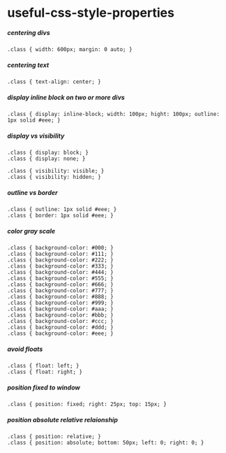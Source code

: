# useful-css-style-properties



##### centering divs
```
.class { width: 600px; margin: 0 auto; }
```

##### centering text
```
.class { text-align: center; }
```

##### display inline block on two or more divs
```
.class { display: inline-block; width: 100px; hight: 100px; outline: 1px solid #eee; }
```

##### display vs visibility
```
.class { display: block; }
.class { display: none; }

.class { visibility: visible; }
.class { visibility: hidden; }
```

##### outline vs border
```
.class { outline: 1px solid #eee; }
.class { border: 1px solid #eee; }
```

##### color gray scale
```
.class { background-color: #000; }
.class { background-color: #111; }
.class { background-color: #222; }
.class { background-color: #333; }
.class { background-color: #444; }
.class { background-color: #555; }
.class { background-color: #666; }
.class { background-color: #777; }
.class { background-color: #888; }
.class { background-color: #999; }
.class { background-color: #aaa; }
.class { background-color: #bbb; }
.class { background-color: #ccc; }
.class { background-color: #ddd; }
.class { background-color: #eee; }
```

##### avoid floats
```
.class { float: left; }
.class { float: right; }
```

##### position fixed to window
```
.class { position: fixed; right: 25px; top: 15px; }
```

##### position absolute relative relaionship
```
.class { position: relative; }
.class { position: absolute; bottom: 50px; left: 0; right: 0; }
```

